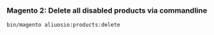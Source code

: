 ### Magento 2: Delete all disabled products via commandline

    bin/magento aliuosio:products:delete
